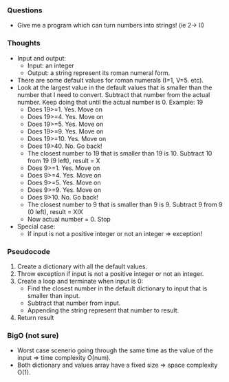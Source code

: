 ### Questions
- Give me a program which can turn numbers into strings! (ie 2-> II)

### Thoughts
- Input and output:
    - Input: an integer
    - Output: a string represent its roman numeral form.
- There are some default values for roman numerals (I=1, V=5. etc).
- Look at the largest value in the default values that is smaller than the number that I need to convert. Subtract that number from the actual number. Keep doing that until the actual number is 0. Example: 19
    - Does 19>=1. Yes. Move on
    - Does 19>=4. Yes. Move on
    - Does 19>=5. Yes. Move on
    - Does 19>=9. Yes. Move on
    - Does 19>=10. Yes. Move on
    - Does 19>40. No. Go back!
    - The closest number to 19 that is smaller than 19 is 10. Subtract 10 from 19 (9 left), result = X
    - Does 9>=1. Yes. Move on
    - Does 9>=4. Yes. Move on
    - Does 9>=5. Yes. Move on
    - Does 9>=9. Yes. Move on
    - Does 9>10. No. Go back!
    - The closest number to 9 that is smaller than 9 is 9. Subtract 9 from 9 (0 left), result = XIX
    - Now actual number = 0. Stop
- Special case:
    - If input is not a positive integer or not an integer => exception!

### Pseudocode
1. Create a dictionary with all the default values.
2. Throw exception if input is not a positive integer or not an integer.
3. Create a loop and terminate when input is 0:
    - Find the closest number in the default dictionary to input that is smaller than input.
    - Subtract that number from input.
    - Appending the string represent that number to result.
4. Return result

### BigO (not sure)
- Worst case scenerio going through the same time as the value of the input => time complexity O(num).
- Both dictionary and values array have a fixed size => space complexity O(1).